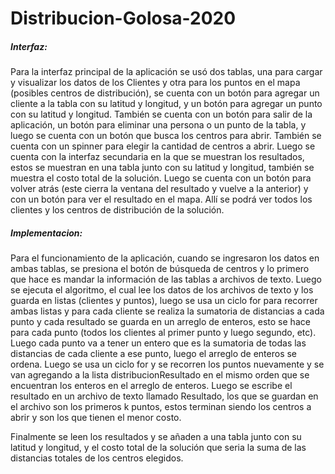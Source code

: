# Distribucion-Golosa-2020

##### Interfaz:

Para la interfaz principal de la aplicación se usó dos tablas, una para cargar y visualizar los datos de los Clientes y otra para los puntos en el mapa (posibles centros de distribución), se cuenta con un botón para agregar un cliente a la tabla con su latitud y longitud, y un botón para agregar un punto con su latitud y longitud. También se cuenta con un botón para salir de la aplicación, un botón para eliminar una persona o un punto de la tabla, y luego se cuenta con un botón que busca los centros para abrir. También se cuenta con un spinner para elegir la cantidad de centros a abrir.
Luego se cuenta con la interfaz secundaria en la que se muestran los resultados, estos se muestran en una tabla junto con su latitud y longitud, también se muestra el costo total de la solución. Luego se cuenta con un botón para volver atrás (este cierra la ventana del resultado y vuelve a la anterior) y con un botón para ver el resultado en el mapa. Allí se podrá ver todos los clientes y los centros de distribución de la solución.

##### Implementacion: 

Para el funcionamiento de la aplicación, cuando se ingresaron los datos en ambas tablas, se presiona el botón de búsqueda de centros y lo primero que hace es mandar la información de las tablas a archivos de texto. Luego se ejecuta el algoritmo, el cual lee los datos de los archivos de texto y los guarda en listas (clientes y puntos), luego se usa un ciclo for para recorrer ambas listas y para cada cliente se realiza la sumatoria de distancias a cada punto y cada resultado se guarda en un arreglo de enteros, esto se hace para cada punto (todos los clientes al primer punto y luego segundo, etc). Luego cada punto va a tener un entero que es la sumatoria de todas las distancias de cada cliente a ese punto, luego el arreglo de enteros se ordena. Luego se usa un ciclo for y se recorren los puntos nuevamente y se van agregando a la lista distribucionResultado en el mismo orden que se encuentran los enteros en el arreglo de enteros. Luego se escribe el resultado en un archivo de texto llamado Resultado, los que se guardan en el archivo son los primeros k puntos, estos terminan siendo los centros a abrir y son los que tienen el menor costo.

Finalmente se leen los resultados y se añaden a una tabla junto con su latitud y longitud, y el costo total de la solución que seria la suma de las distancias totales de los centros elegidos.
